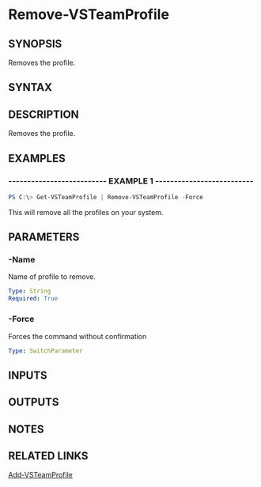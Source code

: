 


# Remove-VSTeamProfile

## SYNOPSIS

Removes the profile.

## SYNTAX

## DESCRIPTION

Removes the profile.

## EXAMPLES

### -------------------------- EXAMPLE 1 --------------------------

```PowerShell
PS C:\> Get-VSTeamProfile | Remove-VSTeamProfile -Force
```

This will remove all the profiles on your system.

## PARAMETERS

### -Name

Name of profile to remove.

```yaml
Type: String
Required: True
```

### -Force

Forces the command without confirmation

```yaml
Type: SwitchParameter
```

## INPUTS

## OUTPUTS

## NOTES

## RELATED LINKS

[Add-VSTeamProfile](Add-VSTeamProfile.md)